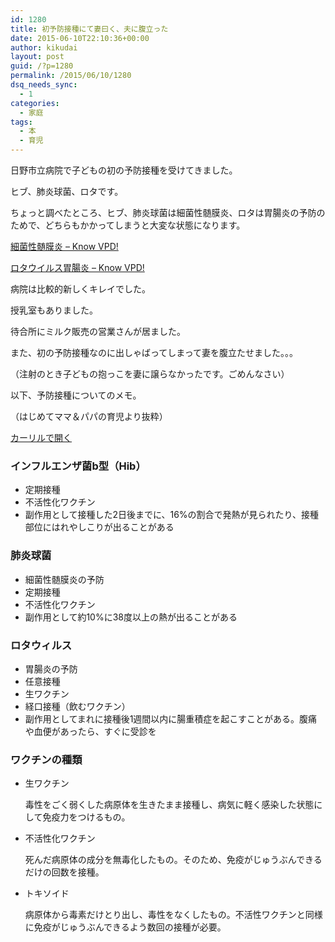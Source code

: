 ```yaml
---
id: 1280
title: 初予防接種にて妻曰く、夫に腹立った
date: 2015-06-10T22:10:36+00:00
author: kikudai
layout: post
guid: /?p=1280
permalink: /2015/06/10/1280
dsq_needs_sync:
  - 1
categories:
  - 家庭
tags:
  - 本
  - 育児
---
```

日野市立病院で子どもの初の予防接種を受けてきました。

ヒブ、肺炎球菌、ロタです。

ちょっと調べたところ、ヒブ、肺炎球菌は細菌性髄膜炎、ロタは胃腸炎の予防のためで、どちらもかかってしまうと大変な状態になります。
  
<!--more-->

<a href="http://www.know-vpd.jp/vpdlist/bctra_mnt.htm" target="_blank">細菌性髄膜炎 &#8211; Know VPD!</a>

<a href="http://www.know-vpd.jp/vpdlist/rota.htm" target="_blank">ロタウイルス胃腸炎 &#8211; Know VPD!</a>

病院は比較的新しくキレイでした。

授乳室もありました。

待合所にミルク販売の営業さんが居ました。

また、初の予防接種なのに出しゃばってしまって妻を腹立たせました。。。
  
（注射のとき子どもの抱っこを妻に譲らなかったです。ごめんなさい）

以下、予防接種についてのメモ。
  
（はじめてママ＆パパの育児より抜粋）

<a class="calil-widget" href="http://calil.jp/book/4072955442" data-widget-isbn="4072955442" data-widget-appkey="58f03cb403271b112a914da4ea971431" data-widget-width="100%" data-widget-associateid="kikudai-22" data-widget-image="true" data-widget-title="はじめてママ&パパの育児―0~3才赤ちゃんとの暮らし 気がかりがスッキリ! (主婦の友実用No.1シリーズ)" data-widget-author="五十嵐 隆">カーリルで開く</a>

### インフルエンザ菌b型（Hib）

  * 定期接種
  * 不活性化ワクチン
  * 副作用として接種した2日後までに、16%の割合で発熱が見られたり、接種部位にはれやしこりが出ることがある

### 肺炎球菌

  * 細菌性髄膜炎の予防
  * 定期接種
  * 不活性化ワクチン
  * 副作用として約10%に38度以上の熱が出ることがある

### ロタウィルス

  * 胃腸炎の予防
  * 任意接種
  * 生ワクチン
  * 経口接種（飲むワクチン）
  * 副作用としてまれに接種後1週間以内に腸重積症を起こすことがある。腹痛や血便があったら、すぐに受診を

### ワクチンの種類

  * 生ワクチン
  
    毒性をごく弱くした病原体を生きたまま接種し、病気に軽く感染した状態にして免疫力をつけるもの。
  * 不活性化ワクチン
  
    死んだ病原体の成分を無毒化したもの。そのため、免疫がじゅうぶんできるだけの回数を接種。
  * トキソイド
  
    病原体から毒素だけとり出し、毒性をなくしたもの。不活性ワクチンと同様に免疫がじゅうぶんできるよう数回の接種が必要。